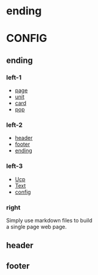 # ending

# CONFIG

## ending

### left-1

- [page](index.php?f=page)
- [unit](index.php?f=unit)
- [card](index.php?f=card)
- [pop](index.php?f=pop)

### left-2

- [header](index.php?f=header)
- [footer](index.php?f=footer)
- [ending](index.php?f=ending)

### left-3

- [Ucp](index.php)
- [Text](index.php?f=text)
- [config](index.php?f=config)

### right

Simply use markdown files to build  
a single page web page.

## header
## footer